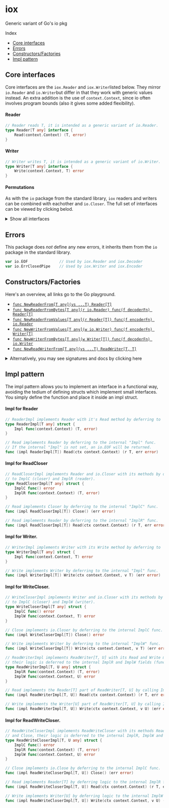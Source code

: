 # iox
Generic variant of Go's io pkg

Index 
- [Core interfaces](#core-interfaces)
- [Errors](#errors)
- [Constructors/Factories](#constructorsfactories)
- [Impl pattern](#impl-pattern)



## Core interfaces
Core interfaces are the `iox.Reader` and `iox.Writer`listed below. They mirror `io.Reader` and `io.Writer`but differ in that they work with generic values instead. An extra addition is the use of `context.Context`, since io often involves program bounds (also it gives some added flexibility).

#### Reader
```go
// Reader reads T, it is intended as a generic variant of io.Reader.
type Reader[T any] interface {
	Read(context.Context) (T, error)
}
```

#### Writer
```go
// Writer writes T, it is intended as a generic variant of io.Writer.
type Writer[T any] interface {
	Write(context.Context, T) error
}
```

#### Permutations
As with the `io` package from the standard library, `iox` readers and writers can be combined with eachother and `io.Closer`. The full set of interfaces can be viewed by clicking belod.

<details>
<summary> Show all interfaces </summary>

```go
// Reader reads T, it is intended as a generic variant of io.Reader.
type Reader[T any] interface {
	Read(context.Context) (T, error)
}

// ReadCloser groups Reader with io.Closer.
type ReadCloser[T any] interface {
	io.Closer
	Reader[T]
}

// Writer writes T, it is intended as a generic variant of io.Writer.
type Writer[T any] interface {
	Write(context.Context, T) error
}

// WriteCloser groups Writer with io.Closer.
type WriteCloser[T any] interface {
	io.Closer
	Writer[T]
}

// ReadWriter groups Reader[T] and Writer[U].
type ReadWriter[T, U any] interface {
	Reader[T]
	Writer[U]
}

// ReadWriteCloser groups Reader[T] and Writer[U] with io.Closer.
type ReadWriteCloser[T, U any] interface {
	io.Closer
	Reader[T]
	Writer[U]
}
```
</details>



## Errors
This package does *not* define any new errors, it inherits them from the `io` package in the standard library.
```go
var io.EOF				// Used by iox.Reader and iox.Decoder
var io.ErrClosedPipe	// Used by iox.Writer and iox.Encoder
```



## Constructors/Factories

Here's an overview, all links go to the Go playground.

- [`func NewReaderFrom[T any](vs ...T) Reader[T]`](https://go.dev/play/p/bP73PU1mQvf)
- [`func NewReaderFromBytes[T any](r io.Reader) func(f decoderFn) Reader[T]`](https://go.dev/play/p/ltcwrgk41Gw)
- [`func NewReaderFromValues[T any](r Reader[T]) func(f encoderFn) io.Reader`](https://go.dev/play/p/e9Sp5od3iE6)
- [`func NewWriterFromValues[T any](w io.Writer) func(f encoderFn) Writer[T]`](https://go.dev/play/p/5arKiC4ZxRt)
- [`func NewWriterFromBytes[T any](w Writer[T]) func(f decoderFn) io.Writer`](https://go.dev/play/p/yhaEWVIMoxw)
- [`func NewReadWriterFrom[T any](vs ...T) ReadWriter[T, T]`](https://go.dev/play/p/tusGzivubiI)

<details>
<summary> Alternatively, you may see signatures and docs by clicking here</summary>


```go
// NewReaderFrom returns a Reader which yields values from the given vals.
func NewReaderFrom[T any](vs ...T) Reader[T]
```

```go
// NewReaderFromBytes creates a new T reader from an io.Reader and Decoder.
// It simply reads bytes from 'r', decodes them, and passes them along to the
// caller. As such, the decoder must match the encoder used to create the bytes.
// If 'r' is nil, an empty Reader is returned; if 'f' is nil, the decoder is set
// to json.NewDecoder.
func NewReaderFromBytes[T any](r io.Reader) func(f decoderFn) Reader[T]
```

```go
// NewReaderFromValues creates an io.Reader from a Reader and Encoder.
// It simply reads values from 'r', encodes them, and passes them along to the
// caller. As such, when decoding values from the returned io.Reader one should
// use a decoder which matches the encoder passed here. If 'r' is nil, an
// empty (not nil) io.Reader is returned; if 'f' is nil, the encoder is set to
// json.NewEncoder. 
func NewReaderFromValues[T any](r Reader[T]) func(f encoderFn) io.Reader
```

```go
// NewWriterFromValues returns a Writer which accepts values, encodes them
// using the given encoder, and then writes them to 'w'. If 'w' is nil, an empty
// Writer is returned; if 'f' is nil, the encoder is set to json.NewEncoder.
func NewWriterFromValues[T any](w io.Writer) func(f encoderFn) Writer[T]
```

```go
// NewWriterFromBytes returns an io.Writer which accepts bytes, decodes them
// using the given decoder, and then writes them to 'w'. If 'w' is nil, an emtpy
// io.Writer is returned; if 'f' is nil, the decoder is set to json.NewDecoder.
func NewWriterFromBytes[T any](w Writer[T]) func(f decoderFn) io.Writer 
```

```go
// NewReadWriterFrom returns a ReadWriter[T] which writes into- and read from
// an internal buffer. The buffer is initially populated with the given values.
// The buffer acts like a stack, and a read while the buf is empty returns io.EOF.
func NewReadWriterFrom[T any](vs ...T) ReadWriter[T, T]
```
</details>


## Impl pattern
The impl pattern allows you to implement an interface in a functional way, avoiding the tedium of defining structs which implement small interfaces. You simply define the function and place it inside an impl struct.

#### Impl for Reader
```go
// ReaderImpl implements Reader with it's Read method by deferring to 'Impl'.
type ReaderImpl[T any] struct {
	Impl func(context.Context) (T, error)
}

// Read implements Reader by deferring to the internal "Impl" func.
// If the internal "Impl" is not set, an io.EOF will be returned.
func (impl ReaderImpl[T]) Read(ctx context.Context) (r T, err error)
```

#### Impl for ReadCloser
```go
// ReadCloserImpl implements Reader and io.Closer with its methods by deferring
// to ImplC (closer) and ImplR (reader). 
type ReadCloserImpl[T any] struct {
	ImplC func() error
	ImplR func(context.Context) (T, error)
}

// Read implements Closer by deferring to the internal "ImplC" func.
func (impl ReadCloserImpl[T]) Close() (err error)

// Read implements Reader by deferring to the internal "ImplR" func.
func (impl ReadCloserImpl[T]) Read(ctx context.Context) (r T, err error)
```

#### Impl for Writer.
```go
// WriterImpl implements Writer with its Write method by deferring to 'Impl'.
type WriterImpl[T any] struct {
	Impl func(context.Context, T) error
}

// Write implements Writer by deferring to the internal "Impl" func.
func (impl WriterImpl[T]) Write(ctx context.Context, v T) (err error) 
```

#### Impl for WriteCloser.
```go
// WriteCloserImpl implements Writer and io.Closer with its methods by deferring
// to ImplC (closer) and ImplW (writer). 
type WriteCloserImpl[T any] struct {
	ImplC func() error
	ImplW func(context.Context, T) error
}

// Close implements io.Closer by deferring to the internal ImplC func.
func (impl WriteCloserImpl[T]) Close() error

// Write implements Writer by deferring to the internal "ImplW" func.
func (impl WriteCloserImpl[T]) Write(ctx context.Context, v T) (err error)
```

```go
// ReadWriterImpl implements ReadWriter[T, U] with its Read and Write methods,
// their logic is deferred to the internal ImplR and ImplW fields (funcs).
type ReadWriterImpl[T, U any] struct {
	ImplR func(context.Context) (T, error)
	ImplW func(context.Context, U) error
}

// Read implements the Reader[T] part of ReadWriter[T, U] by calling ImplR.
func (impl ReadWriterImpl[T, U]) Read(ctx context.Context) (r T, err error)

// Write implements the Writer[U] part of ReadWriter[T, U] by calling ImplW.
func (impl ReadWriterImpl[T, U]) Write(ctx context.Context, v U) (err error)
```

#### Impl for ReadWriteCloser.
```go
// ReadWriteCloserImpl implements ReadWriteCloser with its methods Read, Write
// and Close, their logic is deferred to the internal ImplR, ImplW and ImplC.
type ReadWriteCloserImpl[T, U any] struct {
	ImplC func() error
	ImplR func(context.Context) (T, error)
	ImplW func(context.Context, U) error
}

// Close implements io.Close by deferring to the internal ImplC func.
func (impl ReadWriteCloserImpl[T, U]) Close() (err error)

// Read implements Reader[T] by deferring logic to the internal ImplR func.
func (impl ReadWriteCloserImpl[T, U]) Read(ctx context.Context) (r T, err error)

// Write implements Writer[U] by deferring logic to the internal ImplW func.
func (impl ReadWriteCloserImpl[T, U]) Write(ctx context.Context, v U) (err error)
```